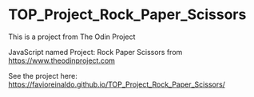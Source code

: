 # TOP_Project_Rock_Paper_Scissors

This is a project from The Odin Project

JavaScript named Project: Rock Paper Scissors from https://www.theodinproject.com

See the project here: https://favioreinaldo.github.io/TOP_Project_Rock_Paper_Scissors/
